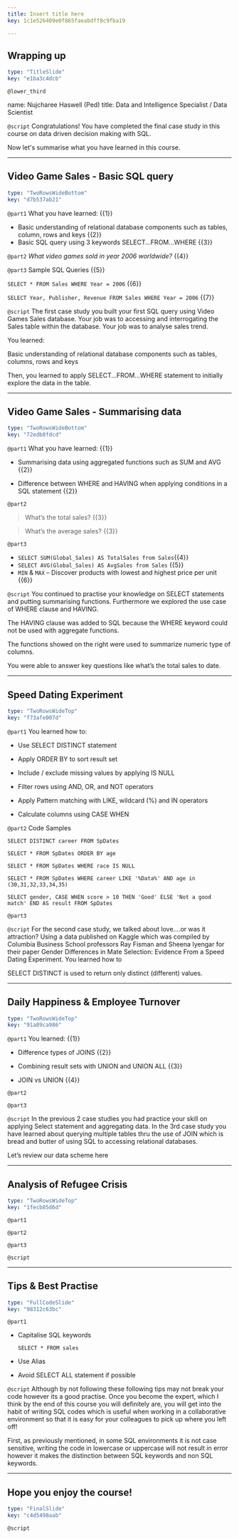 ```yaml
---
title: Insert title here
key: 1c1e526409e0f865faeabdff8c9fba19

---
```

## Wrapping up

```yaml
type: "TitleSlide"
key: "e1ba3c4dcb"
```

`@lower_third`

name: Nujcharee Haswell (Ped)
title: Data and Intelligence Specialist / Data Scientist


`@script`
Congratulations! You have completed the final case study in this course on data driven decision making with SQL.

Now let's summarise what you have learned in this course.


---
## Video Game Sales - Basic SQL query

```yaml
type: "TwoRowsWideBottom"
key: "d7b537ab21"
```

`@part1`
What you have learned: {{1}}

- Basic understanding of relational database components such as tables, column, rows and keys {{2}}
- Basic SQL query using 3 keywords SELECT...FROM...WHERE {{3}}


`@part2`
_What video games sold in year 2006 worldwide?_ {{4}}


`@part3`
Sample SQL Queries {{5}}

``SELECT * FROM Sales WHERE Year = 2006`` {{6}}

 ``SELECT Year, Publisher, Revenue FROM Sales WHERE Year = 2006`` {{7}}


`@script`
The first case study you built your first SQL query using Video Games Sales database. Your job was to accessing and interrogating the Sales table within the database. Your job was to analyse sales trend.

You learned: 

Basic understanding of relational database components such as tables, columns, rows and keys

Then, you learned to apply SELECT...FROM...WHERE statement to initially explore the data in the table.


---
## Video Game Sales - Summarising data

```yaml
type: "TwoRowsWideBottom"
key: "72edb8fdcd"
```

`@part1`
What you have learned: {{1}}

- Summarising data using aggregated functions such as SUM and AVG {{2}}

- Difference between WHERE and  HAVING when applying conditions in a SQL statement {{2}}


`@part2`
> What’s the total sales? {{3}}

> What’s the average sales? {{3}}


`@part3`
- ``SELECT SUM(Global_Sales) AS TotalSales from Sales``{{4}}
- ``SELECT AVG(Global_Sales) AS AvgSales from Sales`` {{5}}
- ``MIN`` & ``MAX`` – Discover products with lowest and highest price per unit {{6}}


`@script`
You continued to practise your knowledge on SELECT statements and putting summarising functions. Furthermore we explored the use case of WHERE clause and HAVING. 

The HAVING clause was added to SQL because the WHERE keyword could not be used with aggregate functions.

The functions showed on the right were used to summarize numeric type of columns.

You were able to answer key questions like what’s the total sales to date.


---
## Speed Dating Experiment

```yaml
type: "TwoRowsWideTop"
key: "f73afe007d"
```

`@part1`
You learned how to:

- Use SELECT DISTINCT statement
- Apply ORDER BY to sort result set 

- Include / exclude missing values by applying IS NULL 

- Filter rows using AND, OR, and NOT operators 

- Apply Pattern matching with LIKE, wildcard (%) and IN operators

- Calculate columns using CASE WHEN


`@part2`
Code Samples

``SELECT DISTINCT career FROM SpDates``

``SELECT * FROM SpDates ORDER BY age``

``SELECT * FROM SpDates WHERE race IS NULL``

``SELECT * FROM SpDates WHERE career LIKE '%Data%' AND age in (30,31,32,33,34,35)``

``SELECT gender, CASE WHEN score > 10 THEN 'Good' ELSE 'Not a good match' END AS result
 FROM SpDates``


`@part3`



`@script`
For the second case study, we talked about love....or was it attraction? Using a data published on Kaggle which was compiled by Columbia Business School professors Ray Fisman and Sheena Iyengar for their paper Gender Differences in Mate Selection: Evidence From a Speed Dating Experiment. You learned how to 
 
SELECT DISTINCT is used to return only distinct (different) values.


---
## Daily Happiness & Employee Turnover

```yaml
type: "TwoRowsWideTop"
key: "91a89ca986"
```

`@part1`
You learned: {{1}}

- Difference types of JOINS {{2}}

- Combining result sets with UNION and UNION ALL {{3}}

- JOIN vs UNION {{4}}


`@part2`



`@part3`



`@script`
In the previous 2 case studies you had practice your skill on applying Select statement and aggregating data. In the 3rd case study you have learned about querying multiple tables thru the use of JOIN which is bread and butter of using SQL to accessing relational databases.

Let’s review our data scheme here


---
## Analysis of Refugee Crisis

```yaml
type: "TwoRowsWideTop"
key: "1fecb85d6d"
```

`@part1`



`@part2`



`@part3`



`@script`



---
## Tips & Best Practise

```yaml
type: "FullCodeSlide"
key: "98312c63bc"
```

`@part1`
- Capitalise SQL keywords

  ``SELECT * FROM sales``

- Use Alias

- Avoid SELECT ALL statement if possible


`@script`
Although by not following these following tips may not break your code however its a good practise. Once you become the expert, which I think by the end of this course you will definitely are, you will get into the habit of writing SQL codes which is useful when working in a collaborative environment so that it is easy for your colleagues to pick up where you left off!

First, as previously mentioned, in some SQL environments it is not case sensitive, writing the code in lowercase or uppercase will not result in error however it makes the distinction between SQL keywords and non SQL keywords.


---
## Hope you enjoy the course!

```yaml
type: "FinalSlide"
key: "c4d5498aab"
```

`@script`


